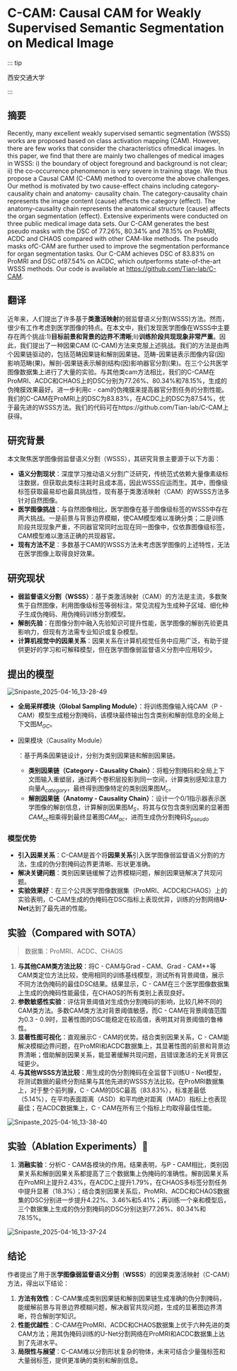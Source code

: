 # C-CAM: Causal CAM for Weakly Supervised Semantic Segmentation on Medical Image

<ArticleMetadata/>

::: tip

西安交通大学

:::

## 摘要

Recently, many excellent weakly supervised semantic segmentation (WSSS) works are proposed based on class activation mapping (CAM). However, there are few works that consider the characteristics ofmedical images. In this paper, we find that there are mainly two challenges of medical images in WSSS: i) the boundary of object foreground and background is not clear; ii) the co-occurrence phenomenon is very severe in training stage. We thus propose a Causal CAM (C-CAM) method to overcome the above challenges. Our method is motivated by two cause-effect chains including category-causality chain and anatomy-
causality chain. The category-causality chain represents the image content (cause) affects the category (effect). The anatomy-causality chain represents the anatomical structure (cause) affects the organ segmentation (effect). Extensive experiments were conducted on three public medical image data sets. Our C-CAM generates the best pseudo masks with the DSC of 77.26%, 80.34% and 78.15% on ProMRI, ACDC and CHAOS compared with other CAM-like methods. The pseudo masks ofC-CAM are further used to improve the segmentation performance for organ segmentation tasks. Our C-CAM achieves DSC of 83.83% on
ProMRI and DSC of87.54% on ACDC, which outperforms state-of-the-art WSSS methods. Our code is available at https://github.com/Tian-lab/C-CAM.

## 翻译

近年来，人们提出了许多基于**类激活映射**的弱监督语义分割(WSSS)方法。然而，很少有工作考虑到医学图像的特点。在本文中，我们发现医学图像在WSSS中主要存在两个挑战:1)**目标前景和背景的边界不清晰**;Ii)**训练阶段共现现象非常严重**。因此，我们提出了一种因果CAM (C-CAM)方法来克服上述挑战。我们的方法是由两个因果链驱动的，包括范畴因果链和解剖因果链。范畴-因果链表示图像内容(因)影响范畴(果)。解剖-因果链表示解剖结构(因)影响器官分割(果)。在三个公共医学图像数据集上进行了大量的实验。与其他类cam方法相比，我们的C-CAM在ProMRI、ACDC和CHAOS上的DSC分别为77.26%、80.34%和78.15%，生成的伪掩膜效果最好。进一步利用c - cam的伪掩膜来提高器官分割任务的分割性能。我们的C-CAM在ProMRI上的DSC为83.83%，在ACDC上的DSC为87.54%，优于最先进的WSSS方法。我们的代码可在https://github.com/Tian-lab/C-CAM上获得。

## 研究背景

本文聚焦医学图像弱监督语义分割（WSSS），其研究背景主要源于以下方面：

- **语义分割现状**：深度学习推动语义分割广泛研究，传统范式依赖大量像素级标注数据，但获取此类标注耗时且成本高，因此WSSS应运而生。其中，图像级标签获取最易却也最具挑战性，现有基于类激活映射（CAM）的WSSS方法多针对自然图像。
- **医学图像挑战**：与自然图像相比，医学图像在基于图像级标签的WSSS中存在两大挑战。一是前景与背景边界模糊，使CAM模型难以准确分类；二是训练阶段共现现象严重，不同器官常同时出现在同一图像中，仅依靠图像级标签，CAM模型难以激活正确的共现器官。
- **现有方法不足**：多数基于CAM的WSSS方法未考虑医学图像的上述特性，无法在医学图像上取得良好效果。

## 研究现状



- **弱监督语义分割（WSSS）**：基于类激活映射（CAM）的方法是主流，多数聚焦于自然图像，利用图像级标签等弱标注，常见流程为生成种子区域、细化种子生成伪掩码、用伪掩码训练分割模型。
- **解剖先验**：在图像分割中融入先验知识可提升性能，医学图像的解剖先验更具影响力，但现有方法需专业知识或复杂模型。
- **计算机视觉中的因果关系**：因果关系在计算机视觉任务中应用广泛，有助于提供更好的学习和可解释模型，但在医学图像弱监督语义分割中应用较少。



## 提出的模型

![Snipaste_2025-04-16_13-28-49](https://yangyang666.oss-cn-chengdu.aliyuncs.com/images/Snipaste_2025-04-16_13-28-49.png)

- **全局采样模块（Global Sampling Module）**：将训练图像输入纯CAM（P - CAM）模型生成粗分割掩码，该模块最终输出包含类别和解剖信息的全局上下文图$M_{GC}$。

- 因果模块（Causality Module）

  ：基于两条因果链设计，分别为类别因果链和解剖因果链。

  - **类别因果链（Category - Causality Chain）**：将粗分割掩码和全局上下文图输入重塑层，通过两个卷积层投影到同一空间，计算类别感知注意力向量$A_{category}$，最终得到图像特定的类别因果图$M_{c}$。
  - **解剖因果链（Anatomy - Causality Chain）**：设计一个0/1指示器表示医学图像的解剖信息，计算解剖因果图$M_{S}$，将其与仅包含类别因果的显著图$CAM_{cc}$相乘得到最终显著图$CAM_{ac}$，进而生成伪分割掩码$S_{pseudo}$



### 模型优势

- **引入因果关系**：C-CAM是首个将**因果关系**引入医学图像弱监督语义分割的方法，生成的伪分割掩码边界更清晰、形状更准确。
- **解决关键问题**：类别因果链缓解了边界模糊问题，解剖因果链解决了共现问题。
- **实验效果好**：在三个公共医学图像数据集（ProMRI、ACDC和CHAOS）上的实验表明，C-CAM生成的伪掩码在DSC指标上表现优异，训练的分割网络**U-Net**达到了最先进的性能。

## 实验（Compared with SOTA）

> 数据集：ProMRI、ACDC、CHAOS



1. **与其他CAM类方法比较**：将C - CAM与Grad - CAM、Grad - CAM++等CAM类定位方法比较，使用相同的训练基线模型，测试所有背景阈值，展示不同方法伪掩码的最佳DSC结果。结果显示，C - CAM在三个医学图像数据集上生成的伪掩码性能最佳，在CHAOS的所有类别上表现良好。
2. **参数敏感性实验**：评估背景阈值对生成伪分割掩码的影响，比较几种不同的CAM类方法。多数CAM类方法对背景阈值敏感，而C - CAM在背景阈值范围为0.3 - 0.9时，显著性图的DSC能稳定在较高值，表明其对背景阈值的鲁棒性。
3. **显著性图可视化**：直观展示C - CAM的优势。结合类别因果关系，C - CAM能解决模糊边界问题，在ProMRI和ACDC数据集上，其显著性图的前景和背景边界清晰；借助解剖因果关系，能显著缓解共现问题，且错误激活的无关背景区域更少。
4. **与其他WSSS方法比较**：用生成的伪分割掩码在全监督下训练U - Net模型，将测试数据的最终分割结果与其他先进的WSSS方法比较。在ProMRI数据集上，对于整个前列腺，C - CAM的DSC最高（83.83%），标准差最低（5.14%），在平均表面距离（ASD）和平均绝对距离（MAD）指标上也表现最佳；在ACDC数据集上，C - CAM在所有三个指标上均取得最佳性能。



![Snipaste_2025-04-16_13-38-40](https://yangyang666.oss-cn-chengdu.aliyuncs.com/images/Snipaste_2025-04-16_13-38-40.png)



## 实验（Ablation Experiments）:1st_place_medal:

1. **消融实验**：分析C - CAM各模块的作用。结果表明，与P - CAM相比，类别因果关系和解剖因果关系都提高了三个数据集上伪掩码的准确性。解剖因果关系在ProMRI上提升2.43%，在ACDC上提升1.79%，在CHAOS多标签分割任务中提升显著（18.3%）；结合类别因果关系后，ProMRI、ACDC和CHAOS数据集的DSC分别进一步提升4.22%、3.46%和5.41%；再训练一个亲和模型后，三个数据集上生成的伪分割掩码的DSC分别达到77.26%、80.34%和78.15%。



![Snipaste_2025-04-16_13-37-24](https://yangyang666.oss-cn-chengdu.aliyuncs.com/images/Snipaste_2025-04-16_13-37-24.png)

## 结论

作者提出了用于医**学图像弱监督语义分割**（**WSSS**）的因果类激活映射（C-CAM）方法，得出以下结论：
1. **方法有效性**：C-CAM集成类别因果链和解剖因果链生成准确的伪分割掩码，能缓解前景与背景边界模糊问题，解决器官共现问题，生成的显著图边界清晰，符合解剖学知识。 
2. **性能优越性**：C-CAM在ProMRI、ACDC和CHAOS数据集上优于六种先进的类CAM方法；用其伪掩码训练的U-Net分割网络在ProMRI和ACDC数据集上达到了先进水平。 
3. **局限性与展望**：C-CAM难以分割形状复杂的物体，未来可结合少量强标签和大量弱标签，提供更准确的类别和解剖信息。 


